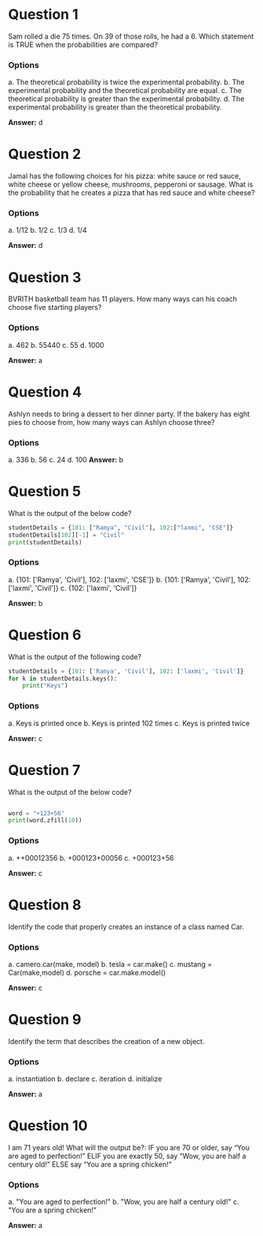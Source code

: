 # Question 1

Sam rolled a die 75 times. On 39 of those rolls, he had a 6. Which statement is TRUE when the probabilities are compared?

### Options

a. The theoretical probability is twice the experimental probability.
b. The experimental probability and the theoretical probability are equal.
c. The theoretical probability is greater than the experimental probability.
d. The experimental probability is greater than the theoretical probability.


**Answer:** d

# Question 2

Jamal has the following choices for his pizza: white sauce or red sauce, white cheese or yellow cheese, mushrooms, pepperoni or sausage. What is the probability that he creates a pizza that has red sauce and white cheese?

### Options

a. 1/12
b. 1/2
c. 1/3
d. 1/4


**Answer:** d

# Question 3

BVRITH basketball team has 11 players. How many ways can his coach choose five starting players?

### Options

a. 462
b. 55440
c. 55
d. 1000

**Answer:** a

# Question 4

Ashlyn needs to bring a dessert to her dinner party. If the bakery has eight pies to choose from, how many ways can Ashlyn choose three?

### Options

a. 336
b. 56
c. 24
d. 100
**Answer:** b

# Question 5

What is the output of the below code?

````python
studentDetails = {101: ["Ramya", "Civil"], 102:["laxmi", "CSE"]}
studentDetails[102][-1] = "Civil"
print(studentDetails)
````
### Options

a. {101: ['Ramya', 'Civil'], 102: ['laxmi', 'CSE']}
b. {101: ['Ramya', 'Civil'], 102: ['laxmi', 'Civil']}
c. {102: ['laxmi', 'Civil']}


**Answer:** b

# Question 6

What is the output of the following code?

````python
studentDetails = {101: ['Ramya', 'Civil'], 102: ['laxmi', 'Civil']}
for k in studentDetails.keys():
    print("Keys")

````
### Options

a. Keys is printed once
b. Keys is printed 102 times
c. Keys is printed twice

**Answer:** c

# Question 7

What is the output of the below code?

````python

word = "+123+56"
print(word.zfill(10))

````
### Options
a. ++00012356
b. +000123+00056
c. +000123+56

**Answer:** c

# Question 8

Identify the code that properly creates an instance of a class named Car.

### Options

a. camero.car(make, model)
b. tesla = car.make()
c. mustang = Car(make,model)
d. porsche = car.make.model()

**Answer:** c

# Question 9

Identify the term that describes the creation of a new object.

### Options

a. instantiation
b. declare
c. iteration
d. initialize

**Answer:** a

# Question 10

I am 71 years old! What will the output be?: IF you are 70 or older, say “You are aged to perfection!” ELIF you are exactly 50, say “Wow, you are half a century old!” ELSE say “You are a spring chicken!”

### Options

a. "You are aged to perfection!"
b. "Wow, you are half a century old!"
c. "You are a spring chicken!"

**Answer:** a
